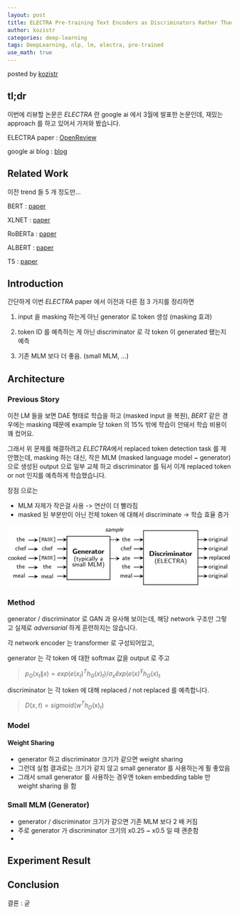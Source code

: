 ```yaml
---
layout: post
title: ELECTRA Pre-training Text Encoders as Discriminators Rather Than Generators
author: kozistr
categories: deep-learning
tags: DeepLearning, nlp, lm, electra, pre-trained
use_math: true
---
```


posted by [kozistr](http://kozistr.tech)

## tl;dr

이번에 리뷰할 논문은 *ELECTRA* 란 google ai 에서 3월에 발표한 논문인데, 재밌는 approach 를 하고 있어서 가져와 봤습니다.

ELECTRA paper : [OpenReview](https://openreview.net/pdf?id=r1xMH1BtvB)

google ai blog : [blog](https://ai.googleblog.com/2020/03/more-efficient-nlp-model-pre-training.html)

## Related Work

이전 trend 들 5 개 정도만...

BERT : [paper](https://arxiv.org/pdf/1810.04805.pdf)

XLNET : [paper](https://arxiv.org/pdf/1906.08237.pdf)

RoBERTa : [paper](https://arxiv.org/pdf/1907.11692.pdf)

ALBERT : [paper](https://arxiv.org/pdf/1909.11942.pdf)

T5 : [paper](https://arxiv.org/pdf/1910.10683.pdf)

## Introduction

간단하게 이번 *ELECTRA* paper 에서 이전과 다른 점 3 가지를 정리하면

1. input 을 masking 하는게 아닌 generator 로 token 생성 (masking 효과)

2. token ID 를 예측하는 게 아닌 discriminator 로 각 token 이 generated 됐는지 예측

3. 기존 MLM 보다 더 좋음. (small MLM, ...)

## Architecture

### Previous Story

이전 LM 들을 보면 DAE 형태로 학습을 하고 (masked input 을 복원), *BERT* 같은 경우에는 masking 때문에 example 당 token 의 15% 밖에 학습이 안돼서
학습 비용이 꽤 컸어요.

그래서 위 문제를 해결하려고 *ELECTRA*에서 replaced token detection task 를 제안했는데, 
masking 하는 대신, 작은 MLM (masked language model ~ generator) 으로 생성된 output 으로 일부 교체 하고 discriminator 를 둬서 이게 replaced token or not 인지를 예측하게 학습했습니다.

장점 으로는
* MLM 자제가 작은걸 사용 -> 연산이 더 빨라짐
* masked 된 부분만이 아닌 전체 token 에 대해서 discriminate -> 학습 효율 증가

![img](/assets/ELECTRA/disc_gen_overview.png)

### Method

generator / discriminator 로 GAN 과 유사해 보이는데, 해당 network 구조만 그렇고
실제로 *adversarial* 하게 훈련하지는 않습니다.

각 network encoder 는 transformer 로 구성되어있고,

generator 는 각 token 에 대한 softmax 값을 output 로 주고

> $p_G(x_t\|x) = exp(e(x_t)^T h_G(x)_t) / \sigma_x\hat exp(e(x\hat)^T h_G(x)_t$

discriminator 는 각 token 에 대해 replaced / not replaced 를 예측합니다.

> $D(x, t) = sigmoid(w^T h_D(x)_t)$

### Model

#### Weight Sharing

* generator 하고 discriminator 크기가 같으면 weight sharing 
* 그런데 실험 결과로는 크기가 같지 않고 small generator 를 사용하는게 훨 좋았음
* 그래서 small generator 를 사용하는 경우엔 token embedding table 만 weight sharing 을 함

### Small MLM (Generator)

* generator / discriminator 크기가 같으면 기존 MLM 보다 2 배 커짐
* 주로 generator 가 discriminator 크기의 x0.25 ~ x0.5 일 때 괜춘함
* 

## Experiment Result

## Conclusion

결론 : 굳

